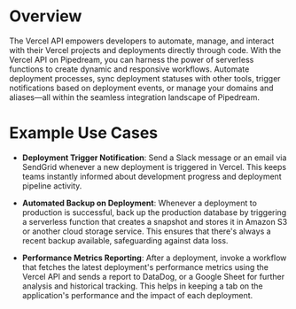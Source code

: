 # Overview

The Vercel API empowers developers to automate, manage, and interact with their Vercel projects and deployments directly through code. With the Vercel API on Pipedream, you can harness the power of serverless functions to create dynamic and responsive workflows. Automate deployment processes, sync deployment statuses with other tools, trigger notifications based on deployment events, or manage your domains and aliases—all within the seamless integration landscape of Pipedream.

# Example Use Cases

- **Deployment Trigger Notification**: Send a Slack message or an email via SendGrid whenever a new deployment is triggered in Vercel. This keeps teams instantly informed about development progress and deployment pipeline activity.

- **Automated Backup on Deployment**: Whenever a deployment to production is successful, back up the production database by triggering a serverless function that creates a snapshot and stores it in Amazon S3 or another cloud storage service. This ensures that there's always a recent backup available, safeguarding against data loss.

- **Performance Metrics Reporting**: After a deployment, invoke a workflow that fetches the latest deployment's performance metrics using the Vercel API and sends a report to DataDog, or a Google Sheet for further analysis and historical tracking. This helps in keeping a tab on the application's performance and the impact of each deployment.

